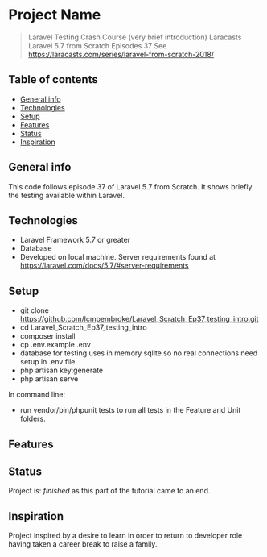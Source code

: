# Project Name
>  Laravel Testing Crash Course (very brief introduction)
Laracasts Laravel 5.7 from Scratch   Episodes 37
See https://laracasts.com/series/laravel-from-scratch-2018/

## Table of contents
* [General info](#general-info)
* [Technologies](#technologies)
* [Setup](#setup)
* [Features](#features)
* [Status](#status)
* [Inspiration](#inspiration)

## General info
This code follows episode 37 of Laravel 5.7 from Scratch. It shows briefly the testing available within Laravel.

## Technologies
* Laravel Framework 5.7 or greater
* Database
* Developed on local machine. Server requirements found at https://laravel.com/docs/5.7/#server-requirements

## Setup
* git clone https://github.com/lcmpembroke/Laravel_Scratch_Ep37_testing_intro.git 
* cd Laravel_Scratch_Ep37_testing_intro
* composer install
* cp .env.example .env
* database for testing uses in memory sqlite so no real connections need setup in .env file
* php artisan key:generate
* php artisan serve

In command line:
* run vendor/bin/phpunit tests to run all tests in the Feature and Unit folders.


## Features


## Status
Project is: _finished_ as this part of the tutorial came to an end.  

## Inspiration
Project inspired by a desire to learn in order to return to developer role having taken a career break to raise a family.
